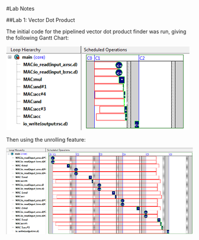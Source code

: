 #Lab Notes

##Lab 1: Vector Dot Product

The initial code for the pipelined vector dot product finder was run, giving the following Gantt Chart:

![Image of First Gantt Chart](https://github.com/OPup/COGiX/blob/master/Lab%20Notes/screenshots/Lab_1_Gant_1.png)

Then using the unrolling feature:

![Image of First Gantt Chart](https://github.com/OPup/COGiX/blob/master/Lab%20Notes/screenshots/Lab_1_Gant_2.png)

